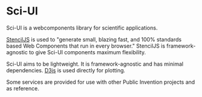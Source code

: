 # Sci-UI

Sci-UI is a webcomponents library for scientific applications.

[StencilJS](https://stenciljs.com/) is used to "generate small, blazing fast, and 100% standards based Web Components that run in every browser." StencilJS is framework-agnostic to give Sci-UI components maximum flexibility.

Sci-UI aims to be lightweight. It is framework-agnostic and has minimal dependencies. [D3js](https://d3js.org/) is used directly for plotting.

Some services are provided for use with other Public Invention projects and as reference.
